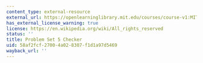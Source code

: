 ```yaml
---
content_type: external-resource
external_url: https://openlearninglibrary.mit.edu/courses/course-v1:MITx+ES.1803+2023_Fall/courseware/pset_checkers/ps5/?activate_block_id=block-v1%3AMITx%2BES.1803%2B2023_Fall%2Btype%40sequential%2Bblock%40ps5
has_external_license_warning: true
license: https://en.wikipedia.org/wiki/All_rights_reserved
status: ''
title: Problem Set 5 Checker
uid: 58af2fcf-2700-4a02-8307-f1d1a97d5469
wayback_url: ''
---
```

